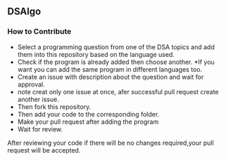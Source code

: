 ## DSAlgo
### How to Contribute 
* Select a programming question from one of the DSA topics and add them into this repository based on the language used.
* Check if the program is already added then choose another.
*If you want you can add the same program in different languages too.
* Create an issue with description about the question and wait for approval.
* note creat only one issue at once, afer successful pull request create another issue.
* Then fork this repository.
* Then add your code to the corresponding folder.
* Make your pull request after adding the program 
* Wait for review.

After reviewing your code if there will be no changes required,your pull request will be accepted.<br>
